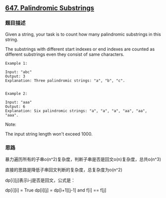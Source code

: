 ## [647. Palindromic Substrings](https://leetcode-cn.com/problems/palindromic-substrings/)

### 题目描述

Given a string, your task is to count how many palindromic substrings in this string.

The substrings with different start indexes or end indexes are counted as different substrings even they consist of same characters.

```
Example 1:

Input: "abc"
Output: 3
Explanation: Three palindromic strings: "a", "b", "c".
 

Example 2:

Input: "aaa"
Output: 6
Explanation: Six palindromic strings: "a", "a", "a", "aa", "aa", "aaa".
```

Note:

The input string length won't exceed 1000.

### 思路

暴力遍历所有的子串o(n^2)复杂度，判断子串是否是回文o(n)复杂度，总共o(n^3)

直接的思路是降低子串回文判断的复杂度，总复杂度为o(n^2)

dp[i][j]表示i-j是否是回文，公式是：

dp[i][i] = True
dp[i][j] = dp[i+1][j-1] and f[i] == f[j]
